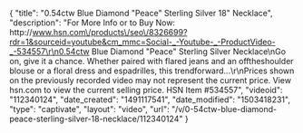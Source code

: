 {
    "title": "0.54ctw Blue Diamond \"Peace\" Sterling Silver 18\" Necklace",
    "description": "For More Info or to Buy Now: http:\/\/www.hsn.com\/products\/seo\/8326699?rdr=1&sourceid=youtube&cm_mmc=Social-_-Youtube-_-ProductVideo-_-534557\r\n0.54ctw Blue Diamond \"Peace\" Sterling Silver Necklace\nGo on, give it a chance. Whether paired with flared jeans and an offtheshoulder blouse or a floral dress and espadrilles, this trendforward...\r\nPrices shown on the previously recorded video may not represent the current price.  View hsn.com to view the current selling price. HSN Item #534557",
    "videoid": "112340124",
    "date_created": "1491117541",
    "date_modified": "1503418231",
    "type": "captivate",
    "layout": "video",
    "url": "\/v\/0-54ctw-blue-diamond-peace-sterling-silver-18-necklace\/112340124"
}